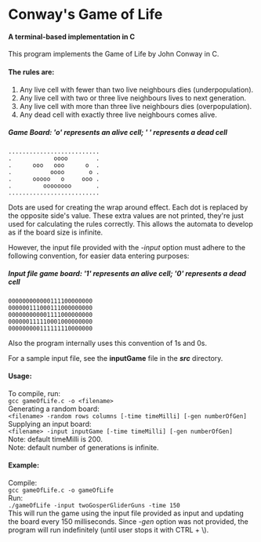 # Conway's Game of Life
#### A terminal-based implementation in C

This program implements the Game of Life by John Conway in C.
#### The rules are:
1. Any live cell with fewer than two live neighbours dies 
   (underpopulation).
2. Any live cell with two or three live neighbours lives to next 
   generation.
3. Any live cell with more than three live neighbours dies 
   (overpopulation).
4. Any dead cell with exactly three live neighbours comes alive.

##### Game Board: 'o' represents an alive cell; ' ' represents a dead cell
```text
..........................
.            oooo        .
.      ooo   ooo      o  .
.           oooo       o .
.      ooooo   o     ooo .
.         oooooooo       .
..........................
```

Dots are used for creating the wrap around effect. Each dot is replaced by the opposite side's value. These extra values are not printed, they're just used for calculating the rules correctly. This allows the automata to develop as if the board size is infinite.

However, the input file provided with the *-input* option must adhere to the following convention, for easier data entering purposes:

##### Input file game board: '1' represents an alive cell; '0' represents a dead cell
```text
000000000000111100000000
000000111000111000000000
000000000001111000000000
000000111110001000000000
000000000111111110000000
```

Also the program internally uses this convention of 1s and 0s.

For a sample input file, see the **inputGame** file in the **_src_** directory.

#### Usage:
To compile, run:<br>
  `gcc gameOfLife.c -o <filename>`<br>
Generating a random board:<br>
  `<filename> -random rows columns [-time timeMilli] [-gen numberOfGen]`<br>
Supplying an input board:<br>
  `<filename> -input inputGame [-time timeMilli] [-gen numberOfGen]`<br>
Note: default timeMilli is 200.<br>
Note: default number of generations is infinite.

#### Example:
Compile: <br>
  `gcc gameOfLife.c -o gameOfLife`<br>
Run: <br>
  `./gameOfLife -input twoGosperGliderGuns -time 150`<br>
This will run the game using the input file provided as input and updating the board every 150 milliseconds. Since *-gen* option was not provided, the program will run indefinitely (until user stops it with CTRL + \\).